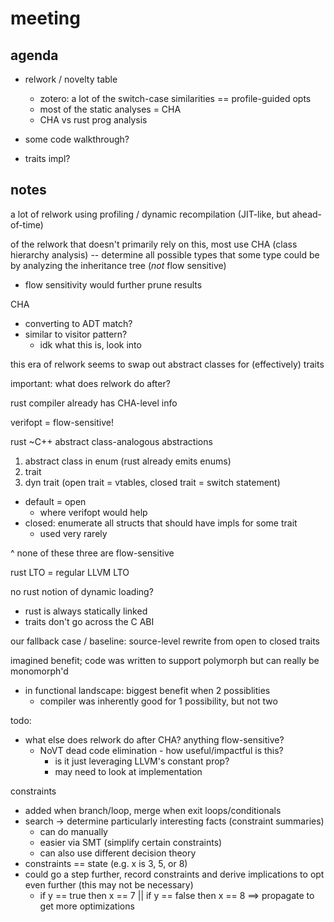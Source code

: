 # meeting

## agenda

- relwork / novelty table
    - zotero: a lot of the switch-case similarities == profile-guided opts
    - most of the static analyses = CHA
    - CHA vs rust prog analysis

- some code walkthrough?

- traits impl?

## notes

a lot of relwork using profiling / dynamic recompilation (JIT-like, but
ahead-of-time)

of the relwork that doesn't primarily rely on this, most use CHA (class
hierarchy analysis) -- determine all possible types that some type could be by
analyzing the inheritance tree (_not_ flow sensitive)
- flow sensitivity would further prune results

CHA
- converting to ADT match?
- similar to visitor pattern?
    - idk what this is, look into

this era of relwork seems to swap out abstract classes for (effectively) traits

important: what does relwork do after?

rust compiler already has CHA-level info

verifopt = flow-sensitive!

rust ~C++ abstract class-analogous abstractions
1. abstract class in enum (rust already emits enums)
2. trait
3. dyn trait (open trait = vtables, closed trait = switch statement)
- default = open
    - where verifopt would help
- closed: enumerate all structs that should have impls for some trait
    - used very rarely

^ none of these three are flow-sensitive

rust LTO = regular LLVM LTO

no rust notion of dynamic loading?
- rust is always statically linked
- traits don't go across the C ABI

our fallback case / baseline: source-level rewrite from open to closed traits

imagined benefit; code was written to support polymorph but can really be
monomorph'd
- in functional landscape: biggest benefit when 2 possiblities
    - compiler was inherently good for 1 possibility, but not two

todo:
- what else does relwork do after CHA? anything flow-sensitive?
    - NoVT dead code elimination - how useful/impactful is this?
        - is it just leveraging LLVM's constant prop?
        - may need to look at implementation

constraints
- added when branch/loop, merge when exit loops/conditionals
- search -> determine particularly interesting facts (constraint summaries)
    - can do manually
    - easier via SMT (simplify certain constraints)
    - can also use different decision theory
- constraints == state (e.g. x is 3, 5, or 8)
- could go a step further, record constraints and derive implications to opt
  even further (this may not be necessary)
  - if y == true then x == 7 || if y == false then x == 8 ==> propagate to get
    more optimizations

